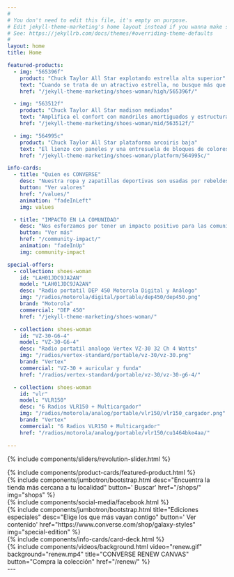 ```yaml
---
#
# You don't need to edit this file, it's empty on purpose.
# Edit jekyll-theme-marketing's home layout instead if you wanna make some changes
# See: https://jekyllrb.com/docs/themes/#overriding-theme-defaults
#
layout: home
title: Home

featured-products:
  - img: "565396f"
    product: "Chuck Taylor All Star explotando estrella alta superior"
    text: "Cuando se trata de un atractivo estrella, no busque más que estos mandriles de colores vibrantes. Un gráfico estelar explosivo aporta un estilo destacado al lienzo clásico y cómodo."
    href: "/jekyll-theme-marketing/shoes-woman/high/565396f/"

  - img: "563512f"
    product: "Chuck Taylor All Star madison mediados"
    text: "Amplifica el confort con mandriles amortiguados y estructurados. Con acolchado en el cuello, el talón y la lengua, tienen todo lo que necesitas para seguir adelante."
    href: "/jekyll-theme-marketing/shoes-woman/mid/563512f/"

  - img: "564995c"
    product: "Chuck Taylor All Star plataforma arcoiris baja"
    text: "El lienzo con paneles y una entresuela de bloques de colores brindan una ventaja vibrante a tus Chucks cotidianos, mientras que la suela de plataforma te da un impulso. Estar de pie."
    href: "/jekyll-theme-marketing/shoes-woman/platform/564995c/"

info-cards:
  - title: "Quien es CONVERSE"
    desc: "Nuestra ropa y zapatillas deportivas son usadas por rebeldes, rockeros, raperos, artistas, soñadores, pensadores y originales. Celebramos la individualidad. Si eres único en su clase, deberías probarnos."
    button: "Ver valores"
    href: "/values/"
    animation: "fadeInLeft"
    img: values

  - title: "IMPACTO EN LA COMUNIDAD"
    desc: "Nos esforzamos por tener un impacto positivo para las comunidades en las que vivimos y trabajamos."
    button: "Ver más"
    href: "/community-impact/"
    animation: "fadeInUp"
    img: community-impact

special-offers:
  - collection: shoes-woman
    id: "LAH01JDC9JA2AN"
    model: "LAH01JDC9JA2AN"
    desc: "Radio portatil DEP 450 Motorola Digital y Análogo"
    img: "/radios/motorola/digital/portable/dep450/dep450.png"
    brand: "Motorola"
    commercial: "DEP 450"
    href: "/jekyll-theme-marketing/shoes-woman/"

  - collection: shoes-woman
    id: "VZ-30-G6-4"
    model: "VZ-30-G6-4"
    desc: "Radio portatil analogo Vertex VZ-30 32 Ch 4 Watts"
    img: "/radios/vertex-standard/portable/vz-30/vz-30.png"
    brand: "Vertex"
    commercial: "VZ-30 + auricular y funda"
    href: "/radios/vertex-standard/portable/vz-30/vz-30-g6-4/"

  - collection: shoes-woman
    id: "vlr"
    model: "VLR150"
    desc: "6 Radios VLR150 + Multicargador"
    img: "/radios/motorola/analog/portable/vlr150/vlr150_cargador.png"
    brand: "Vertex"
    commercial: "6 Radios VLR150 + Multicargador"
    href: "/radios/motorola/analog/portable/vlr150/cu1464bke4aa/"

---
```

{% include components/sliders/revolution-slider.html %}

<section class="pt-3">
  {% include components/product-cards/featured-product.html %}
</section>

<section class="pt-5">
  {%  include components/jumbotron/bootstrap.html
      desc="Encuentra la tienda más cercana a tu localidad"
      button='<i class="fas fa-search"></i> Buscar'
      href="/shops/"
      img="shops"
  %}
</section>

<section class="container-fluid pt-3">
  <div class="row">
    <article class="col-12 col-md-auto">
      {% include components/social-media/facebook.html %}
    </article>
    <article class="col-12 col-md pt-5 pt-md-0">
      {%  include components/jumbotron/bootstrap.html
          title="Ediciones especiales"
          desc="Elige los que más vayan contigo"
          button='<i class="fas fa-star"></i> Ver contenido'
          href="https://www.converse.com/shop/galaxy-styles"
          img="special-edition"
      %}
    </article>
  </div>
</section>

<section class="container-fluid pt-5">
  {% include components/info-cards/card-deck.html %}
</section>

<section class="pt-5 pb-5" data-appear-animation="fadeInUp">
  {%  include components/videos/background.html
      video="renew.gif"
      background="renew.mp4"
      title="CONVERSE RENEW CANVAS"
      button="Compra la colección"
      href="/renew/"
  %}
</section>
---
